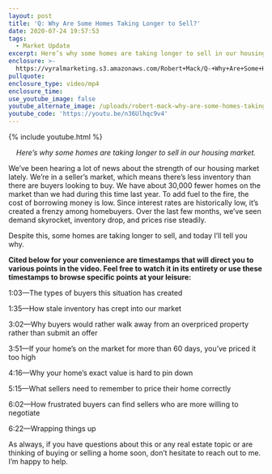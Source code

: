 ```yaml
---
layout: post
title: 'Q: Why Are Some Homes Taking Longer to Sell?'
date: 2020-07-24 19:57:53
tags:
  - Market Update
excerpt: Here’s why some homes are taking longer to sell in our housing market.
enclosure: >-
  https://vyralmarketing.s3.amazonaws.com/Robert+Mack/Q-+Why+Are+Some+Homes+Taking+Longer+to+Sell_.mp4
pullquote:
enclosure_type: video/mp4
enclosure_time:
use_youtube_image: false
youtube_alternate_image: /uploads/robert-mack-why-are-some-homes-taking-longer-to-sell-yt.jpg
youtube_code: 'https://youtu.be/n36Ulhqc9v4'
---
```


{% include youtube.html %}

<p style="text-align: center;"><em>Here’s why some homes are taking longer to sell in our housing market.</em></p>

We’ve been hearing a lot of news about the strength of our housing market lately. We’re in a seller’s market, which means there’s less inventory than there are buyers looking to buy. We have about 30,000 fewer homes on the market than we had during this time last year. To add fuel to the fire, the cost of borrowing money is low. Since interest rates are historically low, it’s created a frenzy among homebuyers. Over the last few months, we’ve seen demand skyrocket, inventory drop, and prices rise steadily.&nbsp;

Despite this, some homes are taking longer to sell, and today I’ll tell you why.&nbsp;

**Cited below for your convenience are timestamps that will direct you to various points in the video. Feel free to watch it in its entirety or use these timestamps to browse specific points at your leisure:&nbsp;**

1:03—The types of buyers this situation has created&nbsp;

1:35—How stale inventory has crept into our market&nbsp;

3:02—Why buyers would rather walk away from an overpriced property rather than submit an offer

3:51—If your home’s on the market for more than 60 days, you’ve priced it too high

4:16—Why your home’s exact value is hard to pin down&nbsp;

5:15—What sellers need to remember to price their home correctly&nbsp;

6:02—How frustrated buyers can find sellers who are more willing to negotiate&nbsp;

6:22—Wrapping things up

As always, if you have questions about this or any real estate topic or are thinking of buying or selling a home soon, don’t hesitate to reach out to me. I’m happy to help.&nbsp;